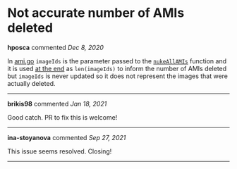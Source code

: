 # Not accurate number of AMIs deleted

**hposca** commented *Dec 8, 2020*

In [ami.go](https://github.com/gruntwork-io/cloud-nuke/blob/master/aws/ami.go) `imageIds` is the parameter passed to the [`nukeAllAMIs`](https://github.com/gruntwork-io/cloud-nuke/blob/master/aws/ami.go#L43) function and it is used [at the end]((https://github.com/gruntwork-io/cloud-nuke/blob/master/aws/ami.go#L66)) as `len(imageIds)` to inform the number of AMIs deleted but `imageIds` is never updated so it does not represent the images that were actually deleted.
<br />
***


**brikis98** commented *Jan 18, 2021*

Good catch. PR to fix this is welcome!
***

**ina-stoyanova** commented *Sep 27, 2021*

This issue seems resolved. Closing! 
***

